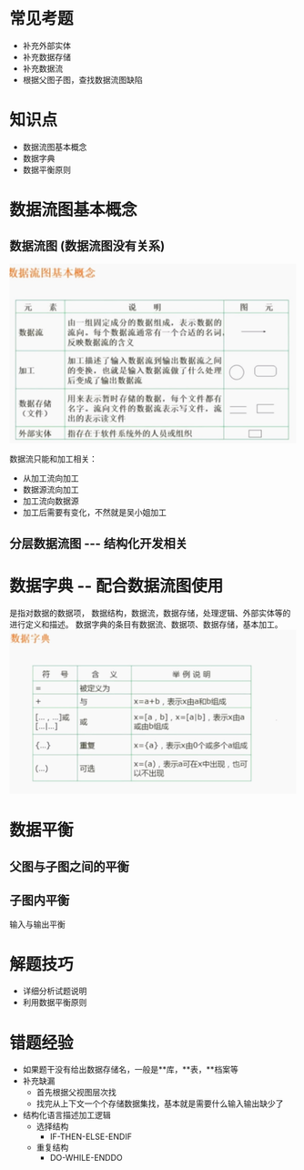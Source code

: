 # 常见考题
- 补充外部实体
- 补充数据存储
- 补充数据流
- 根据父图子图，查找数据流图缺陷

# 知识点

- 数据流图基本概念
- 数据字典 
- 数据平衡原则


# 数据流图基本概念

## 数据流图 (数据流图没有关系)
![](/数据流图(DFD)/img/数据流图基本概念.jpg)


数据流只能和加工相关：
- 从加工流向加工
- 数据源流向加工
- 加工流向数据源
- 加工后需要有变化，不然就是吴小姐加工

## 分层数据流图  --- 结构化开发相关


# 数据字典  -- 配合数据流图使用
是指对数据的数据项， 数据结构，数据流，数据存储，处理逻辑、外部实体等的进行定义和描述。
数据字典的条目有数据流、数据项、数据存储，基本加工。
![](/数据流图(DFD)/img/数据字典.jpg)


# 数据平衡

## 父图与子图之间的平衡


## 子图内平衡
输入与输出平衡

# 解题技巧

- 详细分析试题说明
- 利用数据平衡原则

# 错题经验
- 如果题干没有给出数据存储名，一般是**库，**表，**档案等
- 补充缺漏
  - 首先根据父视图层次找
  - 找完从上下文一个个存储数据集找，基本就是需要什么输入输出缺少了
- 结构化语言描述加工逻辑
  - 选择结构
    - IF-THEN-ELSE-ENDIF
  - 重复结构
    - DO-WHILE-ENDDO
